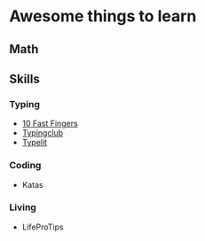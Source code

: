 # Awesome things to learn

## Math

## Skills

### Typing
- [10 Fast Fingers](https://10fastfingers.com)
- [Typingclub](https://typingclub.com)
- [Typelit](https://Typelit.io)

### Coding
- Katas

### Living
- LifeProTips
 

